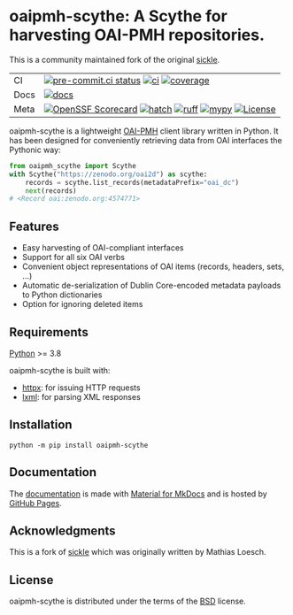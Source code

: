 # oaipmh-scythe: A Scythe for harvesting OAI-PMH repositories.

This is a community maintained fork of the original [sickle](https://github.com/mloesch/sickle).

|     |     |
| --- | --- |
| CI | [![pre-commit.ci status][pre-commit-ci-badge]][pre-commit-ci-status] [![ci][ci-badge]][ci-workflow] [![coverage][coverage-badge]][ci-workflow] |
| Docs | [![docs][docs-badge]][docs-workflow] |
| Meta | [![OpenSSF Scorecard][scorecard-badge]][scorecard-url] [![hatch][hatch-badge]][hatch] [![ruff][ruff-badge]][ruff] [![mypy][mypy-badge]][mypy] [![License][license-badge]][license] |

oaipmh-scythe is a lightweight [OAI-PMH](http://www.openarchives.org/OAI/openarchivesprotocol.html)
client library written in Python. It has been designed for conveniently retrieving data from OAI interfaces the Pythonic way:

```python
from oaipmh_scythe import Scythe
with Scythe("https://zenodo.org/oai2d") as scythe:
    records = scythe.list_records(metadataPrefix="oai_dc")
    next(records)
# <Record oai:zenodo.org:4574771>
```

## Features

- Easy harvesting of OAI-compliant interfaces
- Support for all six OAI verbs
- Convenient object representations of OAI items (records, headers, sets, \...)
- Automatic de-serialization of Dublin Core-encoded metadata payloads to Python dictionaries
- Option for ignoring deleted items

## Requirements

[Python](https://www.python.org/downloads/) >= 3.8

oaipmh-scythe is built with:

- [httpx](https://github.com/encode/httpx): for issuing HTTP requests
- [lxml](https://github.com/lxml/lxml): for parsing XML responses

## Installation

```console
python -m pip install oaipmh-scythe
```

## Documentation

The [documentation][docs-url] is made with [Material for MkDocs](https://github.com/squidfunk/mkdocs-material) and is hosted by [GitHub Pages](https://docs.github.com/en/pages).

## Acknowledgments

This is a fork of [sickle](https://github.com/mloesch/sickle) which was originally written by Mathias Loesch.

## License

oaipmh-scythe is distributed under the terms of the [BSD](https://spdx.org/licenses/BSD-3-Clause.html) license.

<!-- Markdown links -->
<!-- dynamic -->
[ci-workflow]: https://github.com/afuetterer/oaipmh-scythe/actions/workflows/main.yml
[ci-badge]: https://github.com/afuetterer/oaipmh-scythe/actions/workflows/main.yml/badge.svg
[coverage-badge]: https://img.shields.io/endpoint?url=https://gist.githubusercontent.com/afuetterer/fcb87d45f4d7defdfeffa65eb1d65f63/raw/coverage-badge.json
[pre-commit-ci-status]: https://results.pre-commit.ci/latest/github/afuetterer/oaipmh-scythe/main
[pre-commit-ci-badge]: https://results.pre-commit.ci/badge/github/afuetterer/oaipmh-scythe/main.svg
[docs-url]: https://afuetterer.github.io/oaipmh-scythe
[docs-workflow]: https://github.com/afuetterer/oaipmh-scythe/actions/workflows/docs.yml
[docs-badge]: https://github.com/afuetterer/oaipmh-scythe/actions/workflows/docs.yml/badge.svg
[scorecard-url]: https://securityscorecards.dev/viewer/?uri=github.com/afuetterer/oaipmh-scythe
[scorecard-badge]: https://api.securityscorecards.dev/projects/github.com/afuetterer/oaipmh-scythe/badge
<!-- static -->
[license]: https://spdx.org/licenses/BSD-3-Clause.html
[license-badge]: https://img.shields.io/badge/License-BSD_3--Clause-blue.svg
[hatch]: https://github.com/pypa/hatch
[hatch-badge]: https://img.shields.io/badge/%F0%9F%A5%9A-Hatch-4051b5.svg
[ruff]: https://github.com/charliermarsh/ruff
[ruff-badge]: https://img.shields.io/endpoint?url=https://raw.githubusercontent.com/charliermarsh/ruff/main/assets/badge/v2.json
[mypy]: https://mypy-lang.org
[mypy-badge]: https://img.shields.io/badge/types-mypy-blue.svg
[test-pypi]: https://test.pypi.org/
[pip]: https://pip.pypa.io/

